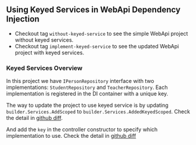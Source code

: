 ## Using Keyed Services in WebApi Dependency Injection

- Checkout tag `without-keyed-service` to see the simple WebApi project without keyed services.
- Checkout tag `implement-keyed-service` to see the updated WebApi project with keyed services.

### Keyed Services Overview

In this project we have `IPersonRepository` interface with two implementations: `StudentRepository` 
and `TeacherRepository`. Each implementation is registered in the DI container with a unique key.


The way to update the project to use keyed service is by updating `builder.Services.AddScoped` 
to `builder.Services.AddedKeyedScoped`. Check the detail 
in [github diff](https://github.com/sumandari/dotnet-keyed-services-tutorial/commit/54d51d00a604535a35fdad5d96f79c1bd72c3b0d#diff-980ebc65d36a9356811dd16c1106a94fb0fff6b63092ff2f4ef85d8f2f6148b8R7).

And add the `key` in the controller constructor to specify which implementation to use. 
Check the detail in [github diff](https://github.com/sumandari/dotnet-keyed-services-tutorial/commit/54d51d00a604535a35fdad5d96f79c1bd72c3b0d#diff-82734d0e2075ea21a0502c5f13b7f29f1546051b8157a45776acd3db2c53f7eeR14)